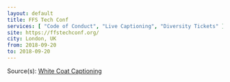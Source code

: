 ```yaml
---
layout: default
title: FFS Tech Conf
services: [ "Code of Conduct", "Live Captioning", "Diversity Tickets" ]
site: https://ffstechconf.org/
city: London, UK
from: 2018-09-20
to: 2018-09-20
---
```


Source(s): [White Coat Captioning](http://www.whitecoatcaptioning.com/)
